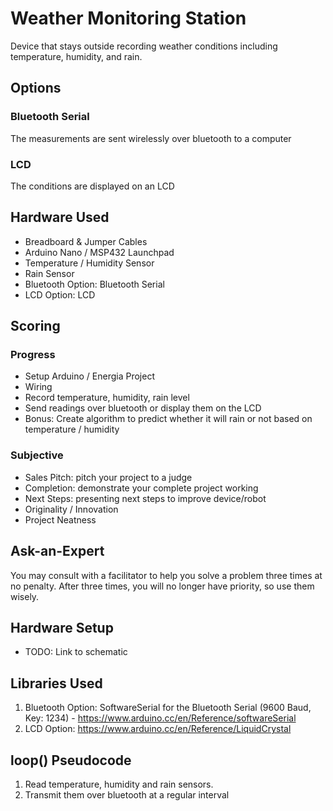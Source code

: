 # Weather Monitoring Station
Device that stays outside recording weather conditions including temperature, humidity, and rain.

## Options

### Bluetooth Serial
The measurements are sent wirelessly over bluetooth to a computer

### LCD
The conditions are displayed on an LCD

## Hardware Used
- Breadboard & Jumper Cables
- Arduino Nano / MSP432 Launchpad
- Temperature / Humidity Sensor
- Rain Sensor
- Bluetooth Option: Bluetooth Serial
- LCD Option: LCD

## Scoring

### Progress
- Setup Arduino / Energia Project
- Wiring
- Record temperature, humidity, rain level
- Send readings over bluetooth or display them on the LCD
- Bonus: Create algorithm to predict whether it will rain or not based on temperature / humidity

### Subjective
- Sales Pitch: pitch your project to a judge
- Completion: demonstrate your complete project working
- Next Steps: presenting next steps to improve device/robot
- Originality / Innovation
- Project Neatness

## Ask-an-Expert
You may consult with a facilitator to help you solve a problem three times at no penalty. After three times, you will no longer have priority, so use them wisely.

## Hardware Setup
- TODO: Link to schematic

## Libraries Used
1. Bluetooth Option: SoftwareSerial for the Bluetooth Serial (9600 Baud, Key: 1234) - https://www.arduino.cc/en/Reference/softwareSerial
2. LCD Option: https://www.arduino.cc/en/Reference/LiquidCrystal

## loop() Pseudocode
1. Read temperature, humidity and rain sensors.
2. Transmit them over bluetooth at a regular interval
